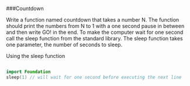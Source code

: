 ###Countdown

Write a function named countdown that takes a number N. The function should print the numbers from N to 1 with a one second pause in between and then write GO! in the end. To make the computer wait for one second call the sleep function from the standard library. The sleep function takes one parameter, the number of seconds to sleep.

Using the sleep function

```swift

import Foundation
sleep(1) // will wait for one second before executing the next line

```
